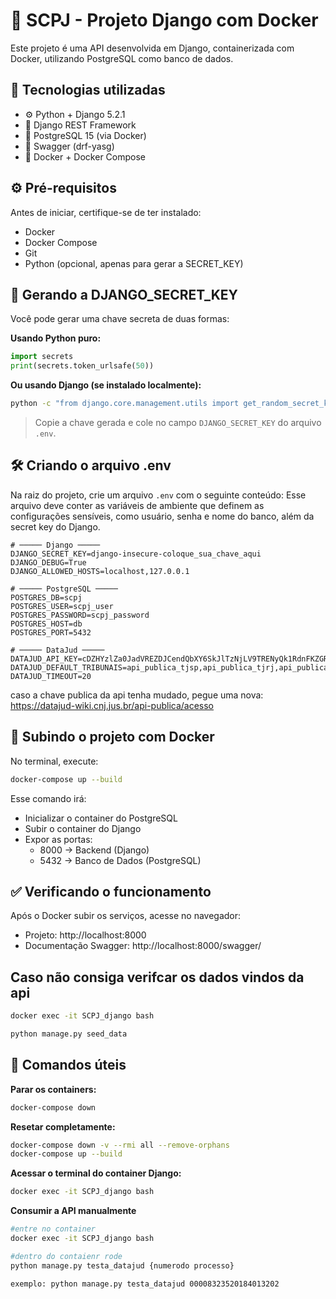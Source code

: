# 🚀 SCPJ - Projeto Django com Docker

Este projeto é uma API desenvolvida em Django, containerizada com Docker, utilizando PostgreSQL como banco de dados.  

## 🧩 Tecnologias utilizadas

- ⚙️ Python + Django 5.2.1  
- 🧱 Django REST Framework  
- 🐘 PostgreSQL 15 (via Docker)  
- 📘 Swagger (drf-yasg)  
- 🐳 Docker + Docker Compose  

## ⚙️ Pré-requisitos

Antes de iniciar, certifique-se de ter instalado:

- Docker  
- Docker Compose  
- Git  
- Python (opcional, apenas para gerar a SECRET_KEY)  

## 🔑 Gerando a DJANGO_SECRET_KEY

Você pode gerar uma chave secreta de duas formas:

**Usando Python puro:**
```python
import secrets
print(secrets.token_urlsafe(50))
```

**Ou usando Django (se instalado localmente):**
```bash
python -c "from django.core.management.utils import get_random_secret_key; print(get_random_secret_key())"
```

> Copie a chave gerada e cole no campo `DJANGO_SECRET_KEY` do arquivo `.env`.

## 🛠️ Criando o arquivo .env

Na raiz do projeto, crie um arquivo `.env` com o seguinte conteúdo:
Esse arquivo deve conter as variáveis de ambiente que definem as configurações sensíveis, como usuário, senha e nome do banco, além da secret key do Django.

```env
# ───── Django ─────
DJANGO_SECRET_KEY=django-insecure-coloque_sua_chave_aqui
DJANGO_DEBUG=True
DJANGO_ALLOWED_HOSTS=localhost,127.0.0.1

# ───── PostgreSQL ─────
POSTGRES_DB=scpj
POSTGRES_USER=scpj_user
POSTGRES_PASSWORD=scpj_password
POSTGRES_HOST=db
POSTGRES_PORT=5432

# ───── DataJud ─────
DATAJUD_API_KEY=cDZHYzlZa0JadVREZDJCendQbXY6SkJlTzNjLV9TRENyQk1RdnFKZGRQdw==
DATAJUD_DEFAULT_TRIBUNAIS=api_publica_tjsp,api_publica_tjrj,api_publica_trf1
DATAJUD_TIMEOUT=20
```

caso a chave publica da api tenha mudado, pegue uma nova: https://datajud-wiki.cnj.jus.br/api-publica/acesso

## 🐳 Subindo o projeto com Docker

No terminal, execute:

```bash
docker-compose up --build
```

Esse comando irá:

- Inicializar o container do PostgreSQL  
- Subir o container do Django  
- Expor as portas:  
  - 8000 → Backend (Django)  
  - 5432 → Banco de Dados (PostgreSQL)  

## ✅ Verificando o funcionamento

Após o Docker subir os serviços, acesse no navegador:

- Projeto: http://localhost:8000  
- Documentação Swagger: http://localhost:8000/swagger/  

## Caso não consiga verifcar os dados vindos da api

```bash
docker exec -it SCPJ_django bash
```

```bash
python manage.py seed_data
```

## 🧠 Comandos úteis

**Parar os containers:**
```bash
docker-compose down
```

**Resetar completamente:**
```bash
docker-compose down -v --rmi all --remove-orphans
docker-compose up --build
```

**Acessar o terminal do container Django:**
```bash
docker exec -it SCPJ_django bash
```

**Consumir a API manualmente**
```bash
#entre no container
docker exec -it SCPJ_django bash
```

```bash
#dentro do contaienr rode
python manage.py testa_datajud {numerodo processo}

exemplo: python manage.py testa_datajud 00008323520184013202
```
